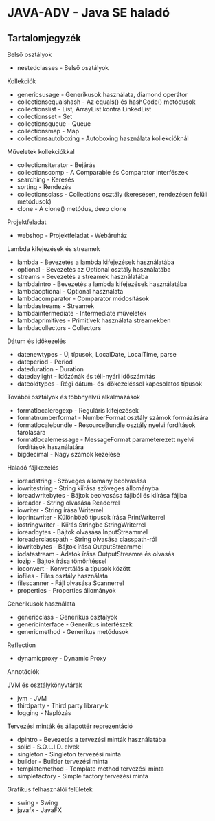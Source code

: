 # JAVA-ADV - Java SE haladó

## Tartalomjegyzék

Belső osztályok

* nestedclasses - Belső osztályok

Kollekciók

* genericsusage - Generikusok használata, diamond operátor
* collectionsequalshash - Az equals() és hashCode() metódusok
* collectionslist - List, ArrayList kontra LinkedList
* collectionsset - Set
* collectionsqueue - Queue
* collectionsmap - Map
* collectionsautoboxing - Autoboxing használata kollekcióknál

Műveletek kollekciókkal

* collectionsiterator - Bejárás
* collectionscomp - A Comparable és Comparator interfészek
* searching - Keresés
* sorting - Rendezés
* collectionsclass - Collections osztály (keresésen, rendezésen felüli metódusok)
* clone - A clone() metódus, deep clone

Projektfeladat

* webshop - Projektfeladat - Webáruház

Lambda kifejezések és streamek

* lambda - Bevezetés a lambda kifejezések használatába
* optional - Bevezetés az Optional osztály használatába
* streams - Bevezetés a streamek használatába
* lambdaintro - Bevezetés a lambda kifejezések használatába
* lambdaoptional - Optional használata
* lambdacomparator - Comparator módosítások
* lambdastreams - Streamek
* lambdaintermediate - Intermediate műveletek
* lambdaprimitives - Primitívek használata streamekben
* lambdacollectors - Collectors

Dátum és időkezelés

* datenewtypes - Új típusok, LocalDate, LocalTime, parse
* dateperiod - Period
* dateduration - Duration
* datedaylight - Időzónák és téli-nyári időszámítás
* dateoldtypes - Régi dátum- és időkezeléssel kapcsolatos típusok

További osztályok és többnyelvű alkalmazások

* formatlocaleregexp - Reguláris kifejezések
* formatnumberformat - NumberFormat osztály számok formázására
* formatlocalebundle - ResourceBundle osztály nyelvi fordítások tárolására
* formatlocalemessage - MessageFormat paraméterezett nyelvi fordítások használatára
* bigdecimal - Nagy számok kezelése

Haladó fájlkezelés

* ioreadstring - Szöveges állomány beolvasása
* iowritestring - String kiírása szöveges állományba
* ioreadwritebytes - Bájtok beolvasása fájlból és kiírása fájlba
* ioreader - String olvasása Readerrel
* iowriter - String írása Writerrel
* ioprintwriter - Különböző típusok írása PrintWriterrel
* iostringwriter - Kiírás Stringbe StringWriterrel
* ioreadbytes - Bájtok olvasása InputStreammel
* ioreaderclasspath - String olvasása classpath-ról
* iowritebytes - Bájtok írása OutputStreammel
* iodatastream - Adatok írása OutputStreamre és olvasás
* iozip - Bájtok írása tömörítéssel
* ioconvert - Konvertálás a típusok között
* iofiles - Files osztály használata
* filescanner - Fájl olvasása Scannerrel
* properties - Properties állományok

Generikusok használata

* genericclass - Generikus osztályok
* genericinterface - Generikus interfészek
* genericmethod - Generikus metódusok

Reflection

* dynamicproxy - Dynamic Proxy

Annotációk


JVM és osztálykönyvtárak

* jvm - JVM
* thirdparty - Third party library-k
* logging - Naplózás


Tervezési minták és állapottér reprezentáció

* dpintro - Bevezetés a tervezési minták használatába
* solid - S.O.L.I.D. elvek
* singleton - Singleton tervezési minta
* builder - Builder tervezési minta
* templatemethod - Template method tervezési minta
* simplefactory - Simple factory tervezési minta


Grafikus felhasználói felületek

* swing - Swing
* javafx - JavaFX
